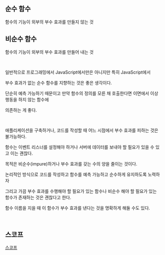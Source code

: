 ## 순수 함수
함수의 기능이 외부의 부수 효과를 만들지 않는 것

## 비순수 함수
함수의 기능이 외부의 부수 효과를 만들어 내는 것

<br>

일반적으로 프로그래밍에서 JavaScript에서만은 아니지만 특히 JavaScript에서

부수 효과가 없는 순수 함수를 지향하는 것은 좋은 생각이다.

단순히 예측 가능하기 때문이고 만약 함수의 정의를 모른 채 호출한다면 이면에서 이상 행동을 하지 않는 함수에

의존하는 게 좋다.

<br>

애플리케이션을 구축하거나, 코드를 작성할 때 어느 시점에서 부수 효과를 피하는 것은 불가능하다.

함수는 이벤트 리스너를 설정해야 하거나 서버에 데이터를 보내야 할 필요가 있을 수 있고 이는 괜찮다.

목적은 비순수(impure)하거나 부수 효과를 갖는 수의 양을 줄이는 것이다.

논리적인 방식으로 코드를 작성하고 함수를 예측 가능하고 순수하게 유지하도록 노력하자

그리고 가끔 부수 효과를 수행해야 할 필요가 있는 함수나 비순수 해야 할 필요가 있는 함수가 존재하는 것은 괜찮다고 한다.

함수 이름을 지을 때 이 함수가 부수 효과를 낸다는 것을 명확하게 해둘 수도 있다.

<br>

## 스코프

[스코프](https://despiteallthat.tistory.com/64)